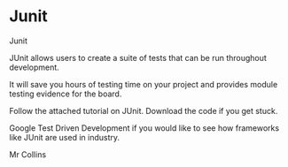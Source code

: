 # Junit
Junit

JUnit allows users to create a suite of tests that can be run throughout development.

It will save you hours of testing time on your project and provides module testing evidence for the board.

Follow the attached tutorial on JUnit. Download the code if you get stuck.

Google Test Driven Development if you would like to see how frameworks like JUnit are used in industry.

Mr Collins
